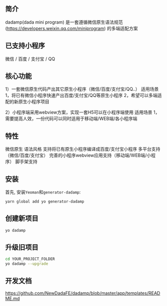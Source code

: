 ## 简介
dadamp(dada mini program)
是一套遵循微信原生语法规范(https://developers.weixin.qq.com/miniprogram) 的多端适配方案

## 已支持小程序
微信 / 百度 / 支付宝 / QQ

## 核心功能

1）一套微信原生代码产出其它原生小程序（微信/百度/支付宝/QQ..）
    适用场景
	1，将已有微信小程序快速产出百度/支付宝/QQ等原生小程序
	2，希望可以多端适配的新原生小程序项目

2）小程序端采用webview方案，实现一套H5可以在小程序端使用
    适用场景
    1，需要提高人效，一份代码可以同时适用于移动端/WEB端/各小程序端

## 特性

微信原生 语法风格
支持将已有原生小程序编译成百度/支付宝小程序
多平台支持（微信/百度/支付宝）
完善的小程序webview应用支持（移动端/WEB端/小程序）
脚手架支持

## 安装

首先, 安装`Yeoman`和`generator-dadamp`:

```bash
yarn global add yo generator-dadamp
```

## 创建新项目

```bash
yo dadamp
```

## 升级旧项目

```bash
cd YOUR_PROJECT_FOLDER
yo dadamp --upgrade
```
## 开发文档
https://github.com/NewDadaFE/dadamp/blob/master/app/templates/README.md